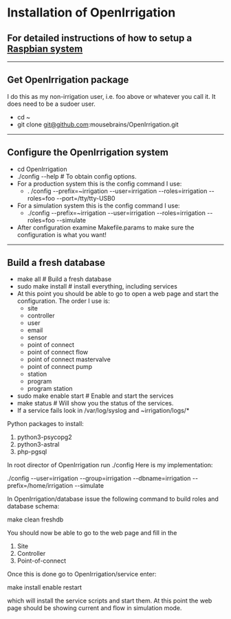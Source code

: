 # Installation of OpenIrrigation

## For detailed instructions of how to setup a [Raspbian system](https://github.com/mousebrains/OpenIrrigation/blob/master/INSTALL.raspbian.md#git-installation)
---
## Get OpenIrrigation package
I do this as my non-irrigation user, i.e. foo above or whatever you call it. It does need to be a sudoer user.
- cd ~
- git clone git@github.com:mousebrains/OpenIrrigation.git
---
## Configure the OpenIrrigation system
- cd OpenIrrigation
- ./config --help # To obtain config options.
- For a production system this is the config command I use:
  - . /config --prefix=~irrigation --user=irrigation --roles=irrigation --roles=foo --port=/tty/tty-USB0
- For a simulation system this is the config command I use:
  - ./config --prefix=~irrigation --user=irrigation --roles=irrigation --roles=foo  --simulate
- After configuration examine Makefile.params to make sure the configuration is what you want!
---
## Build a fresh database
- make all # Build a fresh database
- sudo make install # install everything, including services
- At this point you should be able to go to open a web page and start the configuration. The order I use is:
  - site
  - controller
  - user
  - email
  - sensor
  - point of connect
  - point of connect flow
  - point of connect mastervalve
  - point of connect pump
  - station
  - program
  - program station
- sudo make enable start # Enable and start the services
- make status # Will show you the status of the services.
- If a service fails look in /var/log/syslog and ~irrigation/logs/*

Python packages to install:
 1. python3-psycopg2
 2. python3-astral
 3. php-pgsql

In root director of OpenIrrigation run ./config
Here is my implementation:

./config --user=irrigation --group=irrigation  --dbname=irrigation --prefix=/home/irrigation --simulate

In OpenIrrigation/database issue the following command to build roles and database schema:

make clean freshdb

You should now be able to go to the web page and fill in the 
 1. Site
 2. Controller
 3. Point-of-connect

Once this is done go to OpenIrrigation/service enter:

make install enable restart

which will install the service scripts and start them. At this point the web page should be showing current and flow in simulation mode.
